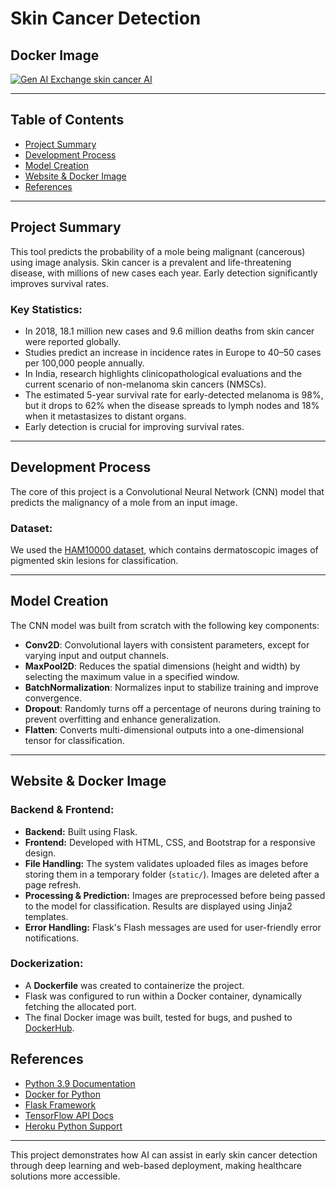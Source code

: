 # Skin Cancer Detection

## Docker Image
[![Gen AI Exchange skin cancer AI](https://hub.docker.com/r/conero007/skin-cancer-detection)](https://hub.docker.com/repository/docker/keerrrthiv/gen-ai-exchange-hackathon-skin-cancer-detection-tool/general)

---

## Table of Contents
* [Project Summary](#summary)
* [Development Process](#process)
* [Model Creation](#model)
* [Website & Docker Image](#website)
* [References](#references)

---

## Project Summary <a name="summary"></a>
This tool predicts the probability of a mole being malignant (cancerous) using image analysis. Skin cancer is a prevalent and life-threatening disease, with millions of new cases each year. Early detection significantly improves survival rates.

### Key Statistics:
- In 2018, 18.1 million new cases and 9.6 million deaths from skin cancer were reported globally.
- Studies predict an increase in incidence rates in Europe to 40–50 cases per 100,000 people annually.
- In India, research highlights clinicopathological evaluations and the current scenario of non-melanoma skin cancers (NMSCs).
- The estimated 5-year survival rate for early-detected melanoma is 98%, but it drops to 62% when the disease spreads to lymph nodes and 18% when it metastasizes to distant organs.
- Early detection is crucial for improving survival rates.

---

## Development Process <a name="process"></a>
The core of this project is a Convolutional Neural Network (CNN) model that predicts the malignancy of a mole from an input image.

### Dataset:
We used the [HAM10000 dataset](https://www.kaggle.com/kmader/skin-cancer-mnist-ham10000), which contains dermatoscopic images of pigmented skin lesions for classification.

---

## Model Creation <a name="model"></a>
The CNN model was built from scratch with the following key components:

- **Conv2D**: Convolutional layers with consistent parameters, except for varying input and output channels.
- **MaxPool2D**: Reduces the spatial dimensions (height and width) by selecting the maximum value in a specified window.
- **BatchNormalization**: Normalizes input to stabilize training and improve convergence.
- **Dropout**: Randomly turns off a percentage of neurons during training to prevent overfitting and enhance generalization.
- **Flatten**: Converts multi-dimensional outputs into a one-dimensional tensor for classification.

---

## Website & Docker Image <a name="website"></a>
### Backend & Frontend:
- **Backend:** Built using Flask.
- **Frontend:** Developed with HTML, CSS, and Bootstrap for a responsive design.
- **File Handling:** The system validates uploaded files as images before storing them in a temporary folder (`static/`). Images are deleted after a page refresh.
- **Processing & Prediction:** Images are preprocessed before being passed to the model for classification. Results are displayed using Jinja2 templates.
- **Error Handling:** Flask's Flash messages are used for user-friendly error notifications.

### Dockerization:
- A **Dockerfile** was created to containerize the project.
- Flask was configured to run within a Docker container, dynamically fetching the allocated port.
- The final Docker image was built, tested for bugs, and pushed to [DockerHub](https://hub.docker.com/).

## References <a name="references"></a>
- [Python 3.9 Documentation](https://docs.python.org/3.9/)
- [Docker for Python](https://docs.docker.com/language/python/)
- [Flask Framework](https://flask.palletsprojects.com/en/2.0.x/)
- [TensorFlow API Docs](https://www.tensorflow.org/api_docs/python/tf/all_symbols)
- [Heroku Python Support](https://devcenter.heroku.com/categories/python-support)

---

This project demonstrates how AI can assist in early skin cancer detection through deep learning and web-based deployment, making healthcare solutions more accessible.

